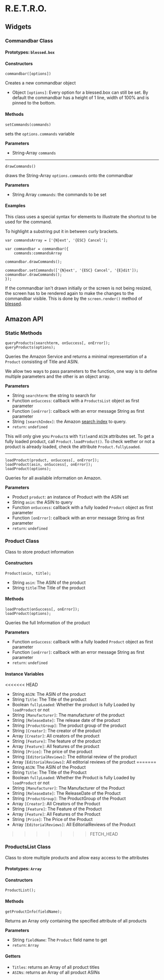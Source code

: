 # R.E.T.R.O.

## Widgets

### Commandbar Class


#### Prototypes: `blessed.box`

#### Constructors

```
commandbar([options])
``` 
Creates a new commandbar object

- Object `[options]`: Every option for a blessed.box can still be set. By default the commandbar has a height of 1 line, width of 100% and is pinned to the bottom.


#### Methods

```
setCommands(commands)
``` 
sets the `options.commands` variable

**Parameters**

- String-Array `commands`

____

```
drawCommands()
``` 
draws the String-Array `options.commands` onto the commandbar

**Parameters**

- String Array `commands`: the commands to be set



#### Examples


This class uses a special syntax for elements to illustrate the shortcut to be used for the command.

To highlight a substring put it in between curly brackets.

```
var commandsArray = ['{N}ext', '{ESC} Cancel'];  
	
var commandbar = commandbar({
	commands:commandsArray
	
commandbar.drawCommands();

commandbar.setCommands(['{N}ext', '{ESC} Cancel', '{E}dit']);
commandbar.drawCommands();
});
```

If the commandbar isn't drawn initially or the screen is not being resized, the screen has to be rendered again to make the changes to the commandbar visible.
This is done by the `screen.render()` method of [blessed](https://github.com/chjj/blessed).


## Amazon API

### Static Methods
 
```
queryProducts(searchterm, onSuccess[, onError]);
queryProducts(options);
```
Queries the Amazon Service and returns a minimal
representation of a `Product` consisting of Title and ASIN.

We allow two ways to pass parameters to the function,
one way is to define multiple parameters and the other
is an object array.

**Parameters**

- String `searchterm`: the string to search for
- Function `onSuccess`: callback with a `ProductsList` object as first parameter 
- Function `[onError]`: callback with an error message String as first parameter
- String `[searchIndex]`: the Amazon [search index](http://docs.aws.amazon.com/AWSECommerceService/latest/DG/DESearchIndexParamForItemsearch.html) to query.
- `return`: `undefined`

This will only give you `Product`s with `Title`and `ASIN` attributes set. To get a fully loaded product, call `Product.loadProduct()`. To check wether or not a product is already loaded, check the attribute `Product.fullyLoaded`.

---

```
loadProduct(product, onSuccess[, onError]);
loadProduct(asin, onSuccess[, onError]);
loadProduct(options);
```

Queries for all available information on Amazon.

**Parameters**

- Product `product`: an instance of Product with the ASIN set
- String `asin`: the ASIN to query
- Function `onSuccess`: callback with a fully loaded `Product` object as first parameter 
- Function `[onError]`: callback with an error message String as first parameter
- `return`: `undefined`

### Product Class

Class to store product information

#### Constructors

```
Product(asin, title);
```

- String `asin`: The ASIN of the product
- String `title`:The Title of the product

#### Methods

```
loadProduct(onSuccess[, onError]);
loadProduct(options);
```

Queries the full Information of the product

**Parameters**

- Function `onSuccess`: callback with a fully loaded `Product` object as first parameter 
- Function `[onError]`: callback with an error message String as first parameter
- `return`: `undefined`

#### Instance Variables

<<<<<<< HEAD
- String `ASIN`: The ASIN of the product
- String `Title`: The Title of the product
- Boolean `fullyLoaded`: Whether the product is fully Loaded by `loadProduct` or not
- String `[Manufacturer]`: The manufacturer of the product
- String `[ReleaseDate]`: The release date of the product
- String `[ProductGroup]`: The product group of the product
- String `[Creator]`: The creator of the product
- Array `[Creator]`: All creators of the product
- String `[Feature]`: The feature of the product
- Array `[Feature]`: All features of the product
- String `[Price]`: The price of the product
- String `[EditorialReviews]`: The editorial review of the product
- Array `[EditorialReviews]`: All editorial reviews of the product
=======
- String `ASIN`: The ASIN of the Product
- String `Title`: The Title of the Product
- Boolean `fullyLoaded`: Whether the Product is fully Loaded by `loadProduct` or not
- String `[Manufacturer]`: The Manufacturer of the Product
- String `[ReleaseDate]`: The ReleaseDate of the Product
- String `[ProductGroup]`: The ProductGroup of the Product
- Array `[Creator]`: All Creators of the Product
- String `[Feature]`: The Feature of the Product
- Array `[Feature]`: All Features of the Product
- String `[Price]`: The Price of the Product
- Array `[EditorialReviews]`: All EditorialReviews of the Product
>>>>>>> FETCH_HEAD

### ProductsList Class

Class to store multiple products and allow easy access to the attributes

#### Prototypes: `Array`

#### Constructors

```
ProductList();
```

#### Methods
```
getProductInfo(fieldName);
```
Returns an Array only containing the specified attribute of all products

**Parameters**

- String `fieldName`: The `Product` field name to get
- `return`: `Array`

#### Getters
- `Titles`: returns an Array of all product titles
- `ASINs`: returns an Array of all product ASINs
